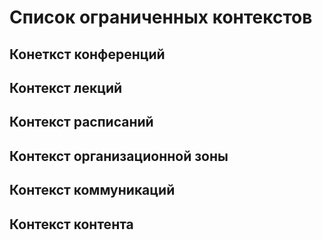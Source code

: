 # Список ограниченных контекстов

## Конеткст конференций
## Контекст лекций
## Контекст расписаний
## Контекст организационной зоны
## Контекст коммуникаций
## Контекст контента
